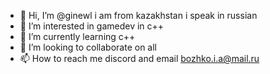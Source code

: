 - 👋 Hi, I’m @ginewl i am from kazakhstan i speak in russian
- 👀 I’m interested in gamedev in c++
- 🌱 I’m currently learning c++
- 💞️ I’m looking to collaborate on all
- 📫 How to reach me discord and email bozhko.i.a@mail.ru

<!---
ginewl/ginewl is a ✨ special ✨ repository because its `README.md` (this file) appears on your GitHub profile.
You can click the Preview link to take a look at your changes.
--->
